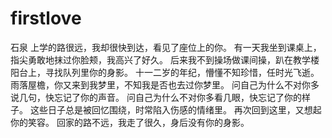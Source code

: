 # firstlove
石泉
上学的路很远，我却很快到达，看见了座位上的你。
有一天我坐到课桌上，指尖勇敢地抹过你脸颊，我高兴了好久。
后来我不到操场做课间操，趴在教学楼阳台上，寻找队列里你的身影。
十一二岁的年纪，懵懂不知珍惜，任时光飞逝。
雨落屋檐，你又来到我梦里，不知我是否也去过你梦里。
问自己为什么不对你多说几句，快忘记了你的声音。
问自己为什么不对你多看几眼，快忘记了你的样子。
这些日子总是被回忆围绕，时常陷入伤感的情绪里。
再次回到这里，又想起你的笑容。
回家的路不远，我走了很久，身后没有你的身影。